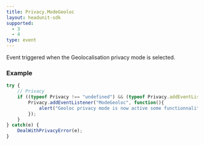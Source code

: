 ```yaml
---
title: Privacy.ModeGeoloc
layout: headunit-sdk
supported:
  - 3
  - 4
type: event
---
```

Event triggered when the Geolocalisation privacy mode is selected.

### Example

```javascript
try {
	// Privacy
	if ((typeof Privacy !== "undefined") && (typeof Privacy.addEventListener !== "undefined")) {
		Privacy.addEventListener("ModeGeoloc", function(){
			alert("Geoloc privacy mode is now active some functionnalities won't be available");
		});
	}
} catch(e) {
	DealWithPrivacyError(e);
}
```